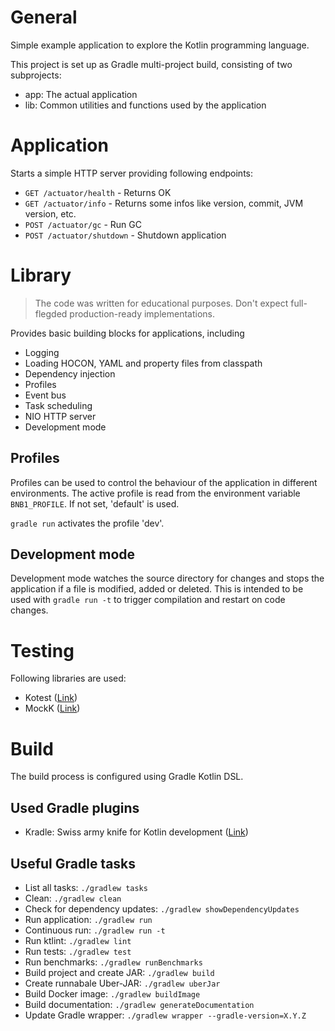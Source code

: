 # General

Simple example application to explore the Kotlin programming language.

This project is set up as Gradle multi-project build, consisting of two subprojects:

- app: The actual application
- lib: Common utilities and functions used by the application

# Application

Starts a simple HTTP server providing following endpoints:

- `GET /actuator/health` - Returns OK
- `GET /actuator/info` - Returns some infos like version, commit, JVM version, etc.
- `POST /actuator/gc` - Run GC
- `POST /actuator/shutdown` - Shutdown application

# Library

> The code was written for educational purposes.
> Don't expect full-flegded production-ready implementations.

Provides basic building blocks for applications, including

- Logging
- Loading HOCON, YAML and property files from classpath
- Dependency injection
- Profiles
- Event bus
- Task scheduling
- NIO HTTP server
- Development mode

## Profiles

Profiles can be used to control the behaviour of the application in different environments. The active profile is read
from the environment variable `BNB1_PROFILE`. If not set, 'default' is used.

`gradle run` activates the profile 'dev'.

## Development mode

Development mode watches the source directory for changes and stops the application if a file is modified, added or
deleted. This is intended to be used with `gradle run -t` to trigger compilation and restart on code changes.

# Testing

Following libraries are used:

- Kotest ([Link](https://kotest.io/))
- MockK ([Link](https://mockk.io/))

# Build

The build process is configured using Gradle Kotlin DSL.

## Used Gradle plugins

- Kradle: Swiss army knife for Kotlin development ([Link](https://github.com/mrkuz/kradle))

## Useful Gradle tasks

- List all tasks: `./gradlew tasks`
- Clean: `./gradlew clean`
- Check for dependency updates: `./gradlew showDependencyUpdates`
- Run application: `./gradlew run`
- Continuous run: `./gradlew run -t`
- Run ktlint: `./gradlew lint`
- Run tests: `./gradlew test`
- Run benchmarks: `./gradlew runBenchmarks`
- Build project and create JAR: `./gradlew build`
- Create runnabale Uber-JAR: `./gradlew uberJar`
- Build Docker image: `./gradlew buildImage`
- Build documentation: `./gradlew generateDocumentation`
- Update Gradle wrapper: `./gradlew wrapper --gradle-version=X.Y.Z`

